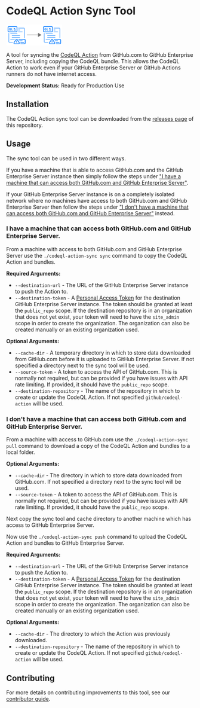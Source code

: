 # CodeQL Action Sync Tool
![Logo](docs/logo.png)

A tool for syncing the [CodeQL Action](https://github.com/github/codeql-action/) from GitHub.com to GitHub Enterprise Server, including copying the CodeQL bundle. This allows the CodeQL Action to work even if your GitHub Enterprise Server or GitHub Actions runners do not have internet access.

**Development Status:** Ready for Production Use

## Installation
The CodeQL Action sync tool can be downloaded from the [releases page](https://github.com/github/codeql-action-sync-tool/releases/latest/) of this repository.

## Usage
The sync tool can be used in two different ways.

If you have a machine that is able to access GitHub.com and the GitHub Enterprise Server instance then simply follow the steps under ["I have a machine that can access both GitHub.com and GitHub Enterprise Server"](#i-have-a-machine-that-can-access-both-githubcom-and-github-enterprise-server).

If your GitHub Enterprise Server instance is on a completely isolated network where no machines have access to both GitHub.com and GitHub Enterprise Server then follow the steps under ["I don't have a machine that can access both GitHub.com and GitHub Enterprise Server"](#i-dont-have-a-machine-that-can-access-both-githubcom-and-github-enterprise-server) instead.

### I have a machine that can access both GitHub.com and GitHub Enterprise Server.
From a machine with access to both GitHub.com and GitHub Enterprise Server use the `./codeql-action-sync sync` command to copy the CodeQL Action and bundles.

**Required Arguments:**
* `--destination-url` - The URL of the GitHub Enterprise Server instance to push the Action to.
* `--destination-token` - A [Personal Access Token](https://docs.github.com/en/enterprise/user/github/authenticating-to-github/creating-a-personal-access-token) for the destination GitHub Enterprise Server instance. The token should be granted at least the `public_repo` scope. If the destination repository is in an organization that does not yet exist, your token will need to have the `site_admin` scope in order to create the organization. The organization can also be created manually or an existing organization used.

**Optional Arguments:**
* `--cache-dir` - A temporary directory in which to store data downloaded from GitHub.com before it is uploaded to GitHub Enterprise Server. If not specified a directory next to the sync tool will be used.
* `--source-token` - A token to access the API of GitHub.com. This is normally not required, but can be provided if you have issues with API rate limiting. If provided, it should have the `public_repo` scope.
* `--destination-repository` - The name of the repository in which to create or update the CodeQL Action. If not specified `github/codeql-action` will be used.

### I don't have a machine that can access both GitHub.com and GitHub Enterprise Server.
From a machine with access to GitHub.com use the `./codeql-action-sync pull` command to download a copy of the CodeQL Action and bundles to a local folder.

**Optional Arguments:**
* `--cache-dir` - The directory in which to store data downloaded from GitHub.com. If not specified a directory next to the sync tool will be used.
* `--source-token` - A token to access the API of GitHub.com. This is normally not required, but can be provided if you have issues with API rate limiting. If provided, it should have the `public_repo` scope.

Next copy the sync tool and cache directory to another machine which has access to GitHub Enterprise Server.

Now use the `./codeql-action-sync push` command to upload the CodeQL Action and bundles to GitHub Enterprise Server.

**Required Arguments:**
* `--destination-url` - The URL of the GitHub Enterprise Server instance to push the Action to.
* `--destination-token` - A [Personal Access Token](https://docs.github.com/en/enterprise/user/github/authenticating-to-github/creating-a-personal-access-token) for the destination GitHub Enterprise Server instance. The token should be granted at least the `public_repo` scope. If the destination repository is in an organization that does not yet exist, your token will need to have the `site_admin` scope in order to create the organization. The organization can also be created manually or an existing organization used.

**Optional Arguments:**
* `--cache-dir` - The directory to which the Action was previously downloaded.
* `--destination-repository` - The name of the repository in which to create or update the CodeQL Action. If not specified `github/codeql-action` will be used.

## Contributing
For more details on contributing improvements to this tool, see our [contributor guide](CONTRIBUTING.md).
